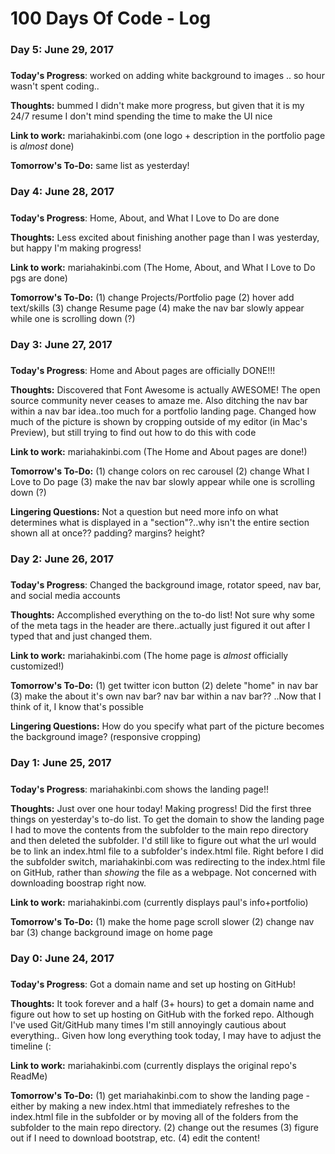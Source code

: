 # 100 Days Of Code - Log

### Day 5: June 29, 2017
#####

**Today's Progress**: worked on adding white background to images .. so hour wasn't spent coding..

**Thoughts:** bummed I didn't make more progress, but given that it is my 24/7 resume I don't mind spending the time to make the UI nice

**Link to work:** mariahakinbi.com (one logo + description in the portfolio page is *almost* done)

**Tomorrow's To-Do:** same list as yesterday!


### Day 4: June 28, 2017
#####

**Today's Progress**: Home, About, and What I Love to Do are done

**Thoughts:** Less excited about finishing another page than I was yesterday, but happy I'm making progress! 

**Link to work:** mariahakinbi.com (The Home, About, and What I Love to Do pgs are done)

**Tomorrow's To-Do:** (1) change Projects/Portfolio page (2) hover add text/skills (3) change Resume page (4) make the nav bar slowly appear while one is scrolling down (?)


### Day 3: June 27, 2017
#####

**Today's Progress**: Home and About pages are officially DONE!!!

**Thoughts:** Discovered that Font Awesome is actually AWESOME! The open source community never ceases to amaze me. Also ditching the nav bar within a nav bar idea..too much for a portfolio landing page. Changed how much of the picture is shown by cropping outside of my editor (in Mac's Preview), but still trying to find out how to do this with code

**Link to work:** mariahakinbi.com (The Home and About pages are done!)

**Tomorrow's To-Do:** (1) change colors on rec carousel (2) change What I Love to Do page (3) make the nav bar slowly appear while one is scrolling down (?)

**Lingering Questions:** Not a question but need more info on what determines what is displayed in a "section"?..why isn't the entire section shown all at once?? padding? margins? height?

### Day 2: June 26, 2017
#####

**Today's Progress**: Changed the background image, rotator speed, nav bar, and social media accounts

**Thoughts:** Accomplished everything on the to-do list! Not sure why some of the meta tags in the header are there..actually just figured it out after I typed that and just changed them. 

**Link to work:** mariahakinbi.com (The home page is *almost* officially customized!)

**Tomorrow's To-Do:** (1) get twitter icon button (2) delete "home" in nav bar (3) make the about it's own nav bar? nav bar within a nav bar?? ..Now that I think of it, I know that's possible

**Lingering Questions:** How do you specify what part of the picture becomes the background image? (responsive cropping)


### Day 1: June 25, 2017
#####

**Today's Progress**: mariahakinbi.com shows the landing page!!

**Thoughts:** Just over one hour today! Making progress! Did the first three things on yesterday's to-do list. To get the domain to show the landing page I had to move the contents from the subfolder to the main repo directory and then deleted the subfolder. I'd still like to figure out what the url would be to link an index.html file to a subfolder's index.html file. Right before I did the subfolder switch, mariahakinbi.com was redirecting to the index.html file on GitHub, rather than <i> showing </i> the file as a webpage. Not concerned with downloading boostrap right now.

**Link to work:** mariahakinbi.com (currently displays paul's info+portfolio)

**Tomorrow's To-Do:** (1) make the home page scroll slower (2) change nav bar (3) change background image on home page

### Day 0: June 24, 2017
#####

**Today's Progress**: Got a domain name and set up hosting on GitHub!

**Thoughts:** It took forever and a half (3+ hours) to get a domain name and figure out how to set up hosting on GitHub with the forked repo. Although I've used Git/GitHub many times I'm still annoyingly cautious about everything.. Given how long everything took today, I may have to adjust the timeline (:

**Link to work:** mariahakinbi.com (currently displays the original repo's ReadMe)

**Tomorrow's To-Do:** (1) get mariahakinbi.com to show the landing page - either by making a new index.html that immediately refreshes to the index.html file in the subfolder or by moving all of the folders from the subfolder to the main repo directory. (2) change out the resumes (3) figure out if I need to download bootstrap, etc. (4) edit the content!

[comment]: <> (This is a comment, it will not be included)

[//]: <> (Day 0: February 30, 2016 EX. 2)

[//]: <> (does this show?)

[comment]: <> (**Today's Progress**: Fixed CSS, worked on canvas functionality for the app.)

[comment]: <> (**Thoughts**: I really struggled with CSS, but, overall, I feel like I am slowly getting better at it. Canvas is still new for me, but I managed to figure out some basic functionality.)

[comment]: <> (**Link to work**: [Calculator App])


[//]: <> (### Day 1: June 27, Monday)

[//]: # (**Today's Progress**: I've gone through many exercises on FreeCodeCamp.)

[//]: # (**Thoughts** I've recently started coding, and it's a great feeling when I finally solve an algorithm challenge after a lot of attempts and hours spent.)

[comment]: <> (**Link to work**)

[comment]: <> (1. [Find the Longest Word in a String]https://www.freecodecamp.com/challenges/find-the-longest-word-in-a-string)

[comment]: <> (2. [Title Case a Sentence] hiii)
